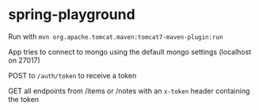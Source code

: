 spring-playground
=================
Run with ```mvn org.apache.tomcat.maven:tomcat7-maven-plugin:run```

App tries to connect to mongo using the default mongo settings (localhost on 27017)

POST to ```/auth/token``` to receive a token

GET all endpoints from /items or /notes with an ```x-token``` header containing the token
